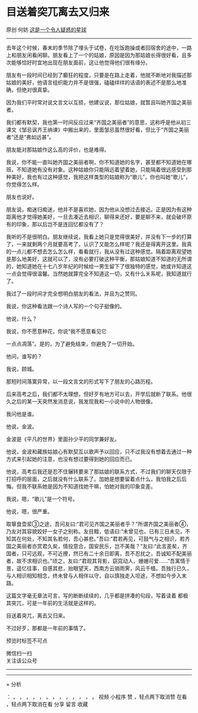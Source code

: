 #  目送着突兀离去又归来

原创  何妨  [ 这是一个令人疑惑的星球 ](javascript:void\(0\);)

__ _ _ _ _

  

去年这个时候，春末的季节除了埋头于试卷，在吃饭跑操或者回宿舍的途中，一路上和朋友闲看闲聊。朋友看上了一个的姑娘，原因是因为那姑娘长得很好看，且多次能够恰好时宜地出现在朋友面前，这让他觉得他们很有缘分。

  

朋友有一段时间已经到了癫狂的程度，只要是在路上走着，他就不断地对我描述那姑娘的美好，他语言组织能力并不是很强，磕磕绊绊的话语的表述不是那么地准确，但绝对很真挚。

  

因为我们平时常对说文言文以互损，他建议说，那位姑娘，就暂且叫她齐国之美丽者。

  

我们都有默契，我也第一时间反应过来“齐国之美丽者”的意思，这称呼是他从初三课文《邹忌讽齐王纳谏》中搬出来的，里面邹忌虽然很好看，但比于“齐国之美丽者”还是“弗如远甚”。

  

朋友能对那姑娘作这么高的评价，也是难得。

  

我说，你不能一直叫她齐国之美丽者啊，你不知道她的名字，甚至都不知道她在哪班，不知道她有没有对象。这种姑娘你只能隔远着望着她，只能隔着很远感受到那种美好，我也有过这种感觉，我把这样类型的姑娘称为“歌儿”，你也叫她“歌儿”，你觉得怎么样。

  

朋友也说好。

  

朋友说，痴迷归痴迷，他并不是喜欢她，因为他从没想过去接近。正是因为有这种距离他才觉得她美好，一旦去凑近去相识，聊得来还好，要是聊不来，就会破坏原有的印象，那以后岂不是连回忆都没有了？

  

我听的不是很明白。朋友继续说，我看上她只是觉得很美好，并没有下一步的打算了，一来就剩两个月就要高考了，认识了又能怎么样呢？我还是得离开这里。我真的一点儿都不想去怎么怎么样，看看就行，我从没有过这种感觉。隔着距离观望她是那么地美好，这就可以了，没有必要打破这种平衡，那姑娘知道不知道的无所谓的，她知道她在十七八岁年纪的时候给一男生留下了很独特的感觉，她或许知道这一点会觉得很温馨。当然她就算完全不知道这一切，又有什么关系呢，我知道就行了。

  

我过了一段时间才完全想明白朋友的看法，并且为之赞同。

  

我说，你这种看法跟一个诗人写的一个句子挺像的。

  

他说，什么？

  

我说，你不愿意种花，你说“我不愿意看见它

一点点凋落”。是的，为了避免结束，你避免了一切开始。

  

他问，谁写的？

  

我说，顾城。

  

  

  

那短时间落寞异常，以一段文言文的形式写下了朋友的心路历程。

  

后来高考之后，我们都不太理想，但好歹有地方可以去，开学后就断了联系。他很久之后的某一天突然发消息说，我发现我和一小说中的人物很像。

  

我问他是谁。

  

他说，金波。

  

金波是《平凡的世界》里面孙少平的同学兼好友。

  

他说，金波和藏族姑娘心有默契互以歌声予以回应，只不过我没有想着去通过一种方式来引起她的注意，也没有想过要得到她的回应而已。

  

他说，高考后我还是忍不住辗转要来了那姑娘的联系方式，不过我们的聊天仅限于打招呼的层面，之后就没有什么联系了。加她是想要留着点什么，我怕我之后后悔。但我不联系她是因为不知道找她干嘛，怕她对我的印象变差。

  

我说，嗯，“歌儿”是一个符号。

  

他说，嗯，很严重。

  

  

取箪食壶浆③之途，吾问友曰:“君可见齐国之美丽者乎？”所谓齐国之美丽者④，乃友对其容貌姣好一女子之别称。友目黯，低语曰:“未曾见也，已有三日未见，不知其在何处，不知其名若何，吾心甚悲。”吾曰:“君若再见，可鼓气与之相识，若齐国之美丽者亦赏君久矣，情投意合，国安民乐，岂不美哉？”友曰:“此言差矣，齐国者，只可远观，不可近撩，然已有二十余日即离，吾不忍扰之，吾诚知不配美丽者，故不求相识也。”顷之，友曰:“君观其背影，窈窕动人，姗姗可爱......”吾寓情于景，遥忆往事，自感其悲，抬眼望天，西南方云销雨霁，风云千樯。吾独行已久，与人相识相知相念，终未曾与人相伴以守，自以慎独走入坦途，不想如今步入末路。

  

  

这篇文字毫无章法可言，写的断断续续的，几乎都是拼凑的句段，写着读着  都极其突兀，可是一年前的生活就是这样的。

  

目送着突兀，离去又归来。

  

  
​不过好歹，那都是一年前的事情了。

  

预览时标签不可点

微信扫一扫  
关注该公众号





****



****



×  分析

：  ，  ，  ，  ，  ，  ，  ，  ，  ，  ，  ，  ，  。  视频  小程序  赞  ，轻点两下取消赞  在看  ，轻点两下取消在看
分享  留言  收藏

